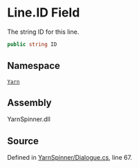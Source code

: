 <!-- This file was generated by a tool. Do not edit this file by hand. -->

# Line.ID Field

The string ID for this line.


```csharp
public string ID
```



## Namespace
[`Yarn`](/api/csharp/yarn/README.md)

## Assembly
YarnSpinner.dll

## Source
Defined in [YarnSpinner/Dialogue.cs](https://github.com/YarnSpinnerTool/YarnSpinner//blob/develop/YarnSpinner/Dialogue.cs#L67), line 67.
